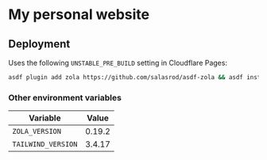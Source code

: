 # My personal website

## Deployment

Uses the following `UNSTABLE_PRE_BUILD` setting in Cloudflare Pages:

```sh
asdf plugin add zola https://github.com/salasrod/asdf-zola && asdf install zola $ZOLA_VERSION && asdf global zola $ZOLA_VERSION && asdf plugin-add tailwindcss https://github.com/virtualstaticvoid/asdf-tailwindcss.git && asdf install tailwindcss $TAILWIND_VERSION && asdf global tailwindcss $TAILWIND_VERSION && tailwindcss -i ./sass/_input.css -o ./static/output.css --minify
```

### Other environment variables

| Variable           | Value  |
| ------------------ | ------ |
| `ZOLA_VERSION`     | 0.19.2 |
| `TAILWIND_VERSION` | 3.4.17 |
